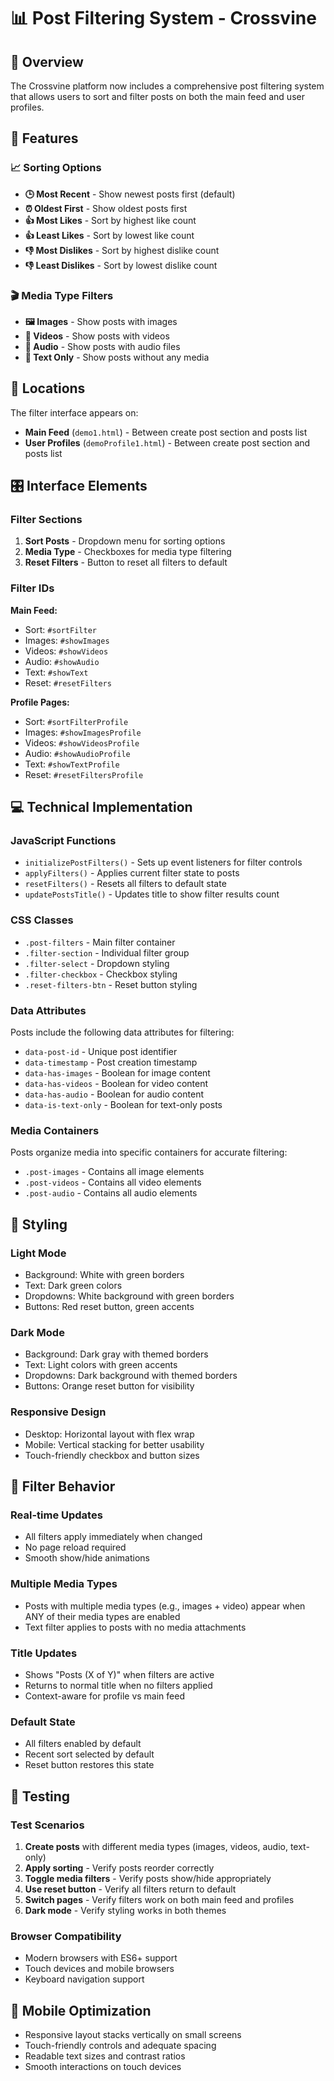 # 📊 Post Filtering System - Crossvine

## 🎯 Overview
The Crossvine platform now includes a comprehensive post filtering system that allows users to sort and filter posts on both the main feed and user profiles.

## 🚀 Features

### 📈 Sorting Options
- **🕒 Most Recent** - Show newest posts first (default)
- **⏰ Oldest First** - Show oldest posts first  
- **👍 Most Likes** - Sort by highest like count
- **👍 Least Likes** - Sort by lowest like count
- **👎 Most Dislikes** - Sort by highest dislike count
- **👎 Least Dislikes** - Sort by lowest dislike count

### 🎬 Media Type Filters
- **🖼️ Images** - Show posts with images
- **🎥 Videos** - Show posts with videos
- **🎵 Audio** - Show posts with audio files
- **📝 Text Only** - Show posts without any media

## 📍 Locations
The filter interface appears on:
- **Main Feed** (`demo1.html`) - Between create post section and posts list
- **User Profiles** (`demoProfile1.html`) - Between create post section and posts list

## 🎛️ Interface Elements

### Filter Sections
1. **Sort Posts** - Dropdown menu for sorting options
2. **Media Type** - Checkboxes for media type filtering
3. **Reset Filters** - Button to reset all filters to default

### Filter IDs
**Main Feed:**
- Sort: `#sortFilter`
- Images: `#showImages`
- Videos: `#showVideos`
- Audio: `#showAudio`  
- Text: `#showText`
- Reset: `#resetFilters`

**Profile Pages:**
- Sort: `#sortFilterProfile`
- Images: `#showImagesProfile`
- Videos: `#showVideosProfile`
- Audio: `#showAudioProfile`
- Text: `#showTextProfile`
- Reset: `#resetFiltersProfile`

## 💻 Technical Implementation

### JavaScript Functions
- `initializePostFilters()` - Sets up event listeners for filter controls
- `applyFilters()` - Applies current filter state to posts
- `resetFilters()` - Resets all filters to default state
- `updatePostsTitle()` - Updates title to show filter results count

### CSS Classes
- `.post-filters` - Main filter container
- `.filter-section` - Individual filter group
- `.filter-select` - Dropdown styling
- `.filter-checkbox` - Checkbox styling
- `.reset-filters-btn` - Reset button styling

### Data Attributes
Posts include the following data attributes for filtering:
- `data-post-id` - Unique post identifier
- `data-timestamp` - Post creation timestamp
- `data-has-images` - Boolean for image content
- `data-has-videos` - Boolean for video content
- `data-has-audio` - Boolean for audio content
- `data-is-text-only` - Boolean for text-only posts

### Media Containers
Posts organize media into specific containers for accurate filtering:
- `.post-images` - Contains all image elements
- `.post-videos` - Contains all video elements  
- `.post-audio` - Contains all audio elements

## 🎨 Styling

### Light Mode
- Background: White with green borders
- Text: Dark green colors
- Dropdowns: White background with green borders
- Buttons: Red reset button, green accents

### Dark Mode
- Background: Dark gray with themed borders
- Text: Light colors with green accents
- Dropdowns: Dark background with themed borders
- Buttons: Orange reset button for visibility

### Responsive Design
- Desktop: Horizontal layout with flex wrap
- Mobile: Vertical stacking for better usability
- Touch-friendly checkbox and button sizes

## 🔄 Filter Behavior

### Real-time Updates
- All filters apply immediately when changed
- No page reload required
- Smooth show/hide animations

### Multiple Media Types
- Posts with multiple media types (e.g., images + video) appear when ANY of their media types are enabled
- Text filter applies to posts with no media attachments

### Title Updates
- Shows "Posts (X of Y)" when filters are active
- Returns to normal title when no filters applied
- Context-aware for profile vs main feed

### Default State
- All filters enabled by default
- Recent sort selected by default
- Reset button restores this state

## 🧪 Testing

### Test Scenarios
1. **Create posts** with different media types (images, videos, audio, text-only)
2. **Apply sorting** - Verify posts reorder correctly
3. **Toggle media filters** - Verify posts show/hide appropriately
4. **Use reset button** - Verify all filters return to default
5. **Switch pages** - Verify filters work on both main feed and profiles
6. **Dark mode** - Verify styling works in both themes

### Browser Compatibility
- Modern browsers with ES6+ support
- Touch devices and mobile browsers
- Keyboard navigation support

## 📱 Mobile Optimization
- Responsive layout stacks vertically on small screens
- Touch-friendly controls and adequate spacing
- Readable text sizes and contrast ratios
- Smooth interactions on touch devices